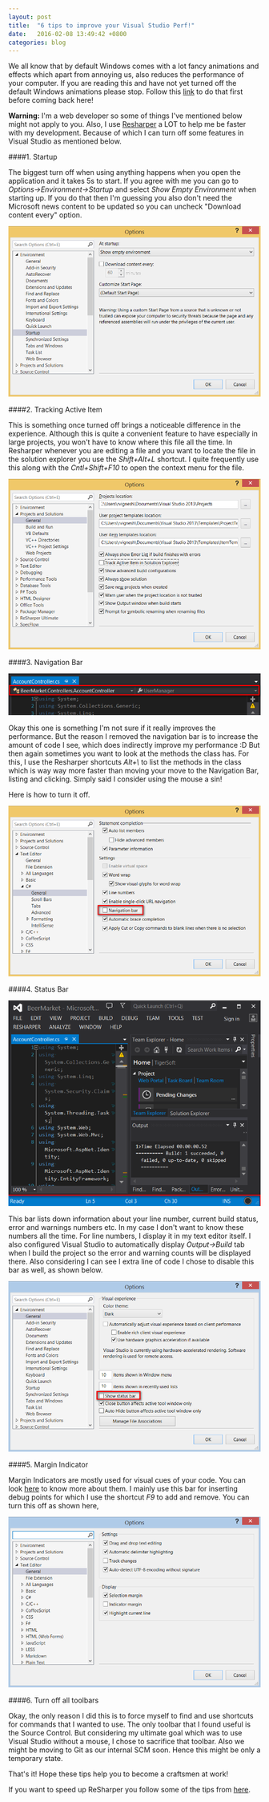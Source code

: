 ```yaml
---
layout: post
title:  "6 tips to improve your Visual Studio Perf!"
date:   2016-02-08 13:49:42 +0800
categories: blog
---
```

We all know that by default Windows comes with a lot fancy animations and effects which apart from annoying us, also reduces the performance of your computer. If you are reading this and have not yet turned off the default Windows animations please stop. Follow this [link](http://www.howtogeek.com/128306/how-to-disable-the-animations-on-the-windows-8-start-screen/) to do that first before coming back here!

**Warning:** I'm a web developer so some of things I've mentioned below might not apply to you. Also, I use [Resharper](https://www.jetbrains.com/resharper/) a LOT to help me be faster with my development. Because of which I can turn off some features in Visual Studio as mentioned below.

####1. Startup

The biggest turn off when using anything happens when you open the application and it takes 5s to start. If you agree with me you can go to *Options->Environment->Startup* and select *Show Empty Environment* when starting up. If you do that then I'm guessing you also don't need the Microsoft news content to be updated so you can uncheck "Download content every" option.

![disable startup](/images/startup.png "Disable Startup Image")

####2. Tracking Active Item

This is something once turned off brings a noticeable difference in the experience. Although this is quite a convenient feature to have especially in large projects, you won't have to know where this file all the time. In Resharper whenever you are editing a file and you want to locate the file in the solution explorer you use the *Shift+Alt+L* shortcut. I quite frequently use this along with the *Cntl+Shift+F10* to open the context menu for the file.

![disable active item](/images/active_item.png "Disable Active Item Tracking")

####3. Navigation Bar

![nav bar](/images/nav_bar.png "Visual Studio Navigation Bar")

Okay this one is something I'm not sure if it really improves the performance. But the reason I removed the navigation bar is to increase the amount of code I see, which does indirectly improve my performance :D But then again sometimes you want to look at the methods the class has. For this, I use the Resharper shortcuts *Alt+\\* to list the methods in the class which is way way more faster than moving your move to the Navigation Bar, listing and clicking. Simply said I consider using the mouse a sin!

Here is how to turn it off.

![nav bar stop](/images/nav_bar_stop.png "Disable Navigation Bar")

####4. Status Bar

![status bar](/images/status.png "Status Bar")

This bar lists down information about your line number, current build status, error and warnings numbers etc. In my case I don't want to know these numbers all the time. For line numbers, I display it in my text editor itself. I also configured Visual Studio to automatically display *Output->Build* tab when I build the project so the error and warning counts will be displayed there. Also considering I can see I extra line of code I chose to disable this bar as well, as shown below.

![disable status bar](/images/hide_status_bar.png "Hide Status Bar")

####5. Margin Indicator

Margin Indicators are mostly used for visual cues of your code. You can look [here](https://msdn.microsoft.com/en-us/library/aa238792.aspx) to know more about them. I mainly use this bar for inserting debug points for which I use the shortcut *F9* to add and remove. You can turn this off as shown here,

![disable indicator margin](/images/indicator_margin.png "Disable Indicator Margin")

####6. Turn off all toolbars

Okay, the only reason I did this is to force myself to find and use shortcuts for commands that I wanted to use. The only toolbar that I found useful is the Source Control. But considering my ultimate goal which was to use Visual Studio without a mouse, I chose to sacrifice that toolbar. Also we might be moving to Git as our internal SCM soon. Hence this might be only a temporary state.

That's it! Hope these tips help you to become a craftsmen at work!

If you want to speed up ReSharper you follow some of the tips from [here](https://confluence.jetbrains.com/pages/viewpage.action?pageId=37228482).

